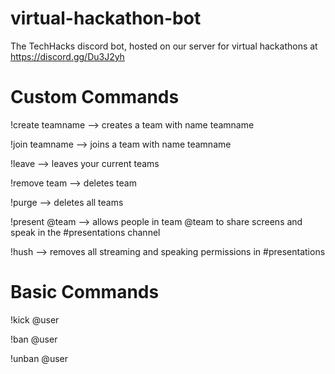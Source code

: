 # virtual-hackathon-bot
The TechHacks discord bot, hosted on our server for virtual hackathons at https://discord.gg/Du3J2yh

# Custom Commands

!create teamname --> creates a team with name teamname

!join teamname --> joins a team with name teamname

!leave --> leaves your current teams

!remove team --> deletes team

!purge --> deletes all teams

!present @team --> allows people in team @team to share screens and speak in the #presentations channel

!hush --> removes all streaming and speaking permissions in #presentations


# Basic Commands


!kick @user

!ban @user

!unban @user
